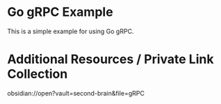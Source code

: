 # Go gRPC Example

This is a simple example for using Go gRPC.

# Additional Resources / Private Link Collection

obsidian://open?vault=second-brain&file=gRPC
